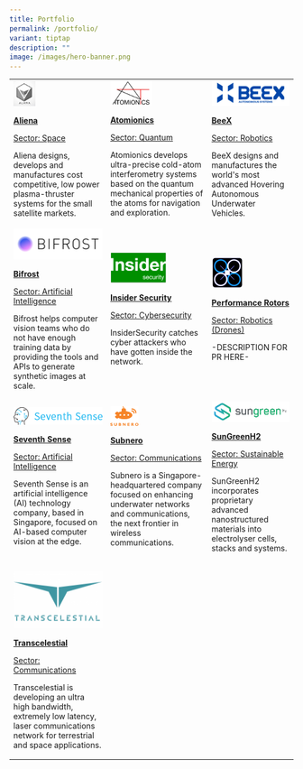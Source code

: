 ```yaml
---
title: Portfolio
permalink: /portfolio/
variant: tiptap
description: ""
image: /images/hero-banner.png
---
```

<p></p><table><tbody><tr><td rowspan="1" colspan="1"><a class="isomer-image-wrapper" href="https://www.aliena.sg/"><img style="width: 25%;" height="auto" width="100%" alt="" src="/images/aliena_logo.png"></a><p><strong><u>Aliena</u></strong></p><p><u>Sector: Space</u></p><p>Aliena designs, develops and manufactures cost competitive, low power plasma-thruster systems for the small satellite markets.</p></td><td rowspan="1" colspan="1"><a class="isomer-image-wrapper" href="https://www.atomionics.com/"><img style="width: 45%;" height="auto" width="100%" alt="" src="/images/Atomionics_logo.png"></a><p><strong><u>Atomionics</u></strong></p><p><u>Sector: Quantum</u></p><p>Atomionics develops ultra-precise cold-atom interferometry systems based on the quantum mechanical properties of the atoms for navigation and exploration.</p></td><td rowspan="1" colspan="1"><a class="isomer-image-wrapper" href="https://beex.sg/"><img style="width: 100%" height="auto" width="100%" alt="" src="/images/BeeX_logo.png"></a><p><strong><u>BeeX</u></strong></p><p><u>Sector: Robotics</u></p><p>BeeX&nbsp;designs and manufactures the world's most advanced Hovering Autonomous Underwater Vehicles.</p></td></tr><tr><td rowspan="1" colspan="1"><a class="isomer-image-wrapper" href="https://www.bifrost.ai/"><img style="width: 100%" height="auto" width="100%" alt="" src="/images/Bifrost_logo.png"></a><p><strong><u>Bifrost</u></strong></p><p><u>Sector: Artificial Intelligence</u></p><p>Bifrost helps computer vision teams who do not have enough training data by providing the tools and APIs to generate synthetic images at scale.</p></td><td rowspan="1" colspan="1"><a class="isomer-image-wrapper" href="https://insidersecurity.co/"><img style="width: 60%;" height="auto" width="100%" alt="" src="/images/InsiderSecurity_logo.png"></a><p><strong><u>Insider Security</u></strong></p><p><u>Sector: Cybersecurity</u></p><p>InsiderSecurity catches cyber attackers who have gotten inside the network.</p></td><td rowspan="1" colspan="1"><a class="isomer-image-wrapper" href="https://www.performance-rotors.com/"><img style="width: 40%;" height="auto" width="100%" alt="" src="/images/PerformanceRotors_logo_blackbgsquare.jpg"></a><p><strong><u>Performance Rotors</u></strong></p><p><u>Sector: Robotics (Drones)</u></p><p>-DESCRIPTION FOR PR HERE-</p></td></tr><tr><td rowspan="1" colspan="1"><a class="isomer-image-wrapper" href="https://www.seventhsense.ai/"><img style="width: 100%" height="auto" width="100%" alt="" src="/images/SeventhSense_logo.png"></a><p><strong><u>Seventh Sense</u></strong></p><p><u>Sector: Artificial Intelligence</u></p><p>Seventh Sense is an artificial intelligence (AI) technology company, based in Singapore, focused on AI-based computer vision at the edge.</p></td><td rowspan="1" colspan="1"><a class="isomer-image-wrapper" href="https://subnero.com/"><img style="width: 30%;" height="auto" width="100%" alt="" src="/images/Subnero_logo.png"></a><p><strong><u>Subnero</u></strong></p><p><u>Sector: Communications</u></p><p>Subnero is a Singapore-headquartered company focused on enhancing underwater networks and communications, the next frontier in wireless communications.</p></td><td rowspan="1" colspan="1"><a class="isomer-image-wrapper" href="https://www.sungreenh2.com/"><img style="width: 100%" height="auto" width="100%" alt="" src="/images/sungreenH2_logo.png"></a><p><strong><u>SunGreenH2</u></strong></p><p><u>Sector: Sustainable Energy</u></p><p>SunGreenH2 incorporates proprietary advanced nanostructured materials into electrolyser cells, stacks and systems.</p></td></tr><tr><td rowspan="1" colspan="1"><p></p><a class="isomer-image-wrapper" href="https://transcelestial.com/"><img style="width: 100%" height="auto" width="100%" alt="" src="/images/Transcelestial_logo.png"></a><p><strong><u>Transcelestial</u></strong></p><p><u>Sector: Communications</u></p><p>Transcelestial is developing an ultra high bandwidth, extremely low latency, laser communications network for terrestrial and space applications.</p></td><td rowspan="1" colspan="1"><p></p></td><td rowspan="1" colspan="1"><p></p></td></tr></tbody></table><p></p>